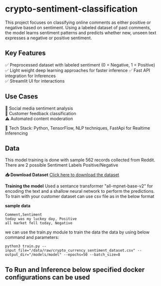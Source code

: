 # crypto-sentiment-classification
This project focuses on classifying online comments as either positive or negative based on sentiment. Using a labeled dataset of past comments, the model learns sentiment patterns and predicts whether new, unseen text expresses a negative or positive sentiment.

## Key Features

✅ Preprocessed dataset with labeled sentiment (0 = Negative, 1 = Positive)  
✅ Light weight deep learning approaches for faster inference 
✅ Fast API integration for Inferences  
✅ Streamlit UI for interactions

## Use Cases

📢 Social media sentiment analysis  
💬 Customer feedback classification  
⚠️ Automated content moderation  


🔹 Tech Stack: Python, TensorFlow, NLP techniques, FastApi for Realtime Inferencing

## Data  
This model training is done with sample 562 records collected from Reddit. There are 2 possible Sentiment Labels Positive/Negative  

**📥 Download Dataset**
[Click here to download the dataset](https://raw.githubusercontent.com/your-username/your-repo/main/data/dataset.csv)

**Training the model**
Used a sentance transformer "all-mpnet-base-v2" for encoding the text and a shallow neural network to perform the predictions.
To train with your customer dataset can use csv file as in the below format  

**sample data**  
```
Comment,Sentiment
today was my luckey day, Positive
all market fell today, Negative
```
we can use the train.py module to train the data the data by using below command and parameters:
```
python3 train.py --input_file="/data/raw/crypto_currency_sentiment_dataset.csv" --output_dir="/models/model" --epochs=50 --batch_size=8
```
## To Run and Inference below specified docker configurations can be used
